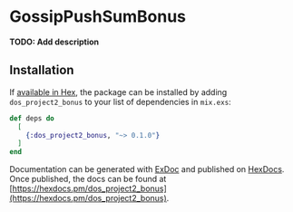 # GossipPushSumBonus

**TODO: Add description**

## Installation

If [available in Hex](https://hex.pm/docs/publish), the package can be installed
by adding `dos_project2_bonus` to your list of dependencies in `mix.exs`:

```elixir
def deps do
  [
    {:dos_project2_bonus, "~> 0.1.0"}
  ]
end
```

Documentation can be generated with [ExDoc](https://github.com/elixir-lang/ex_doc)
and published on [HexDocs](https://hexdocs.pm). Once published, the docs can
be found at [https://hexdocs.pm/dos_project2_bonus](https://hexdocs.pm/dos_project2_bonus).

